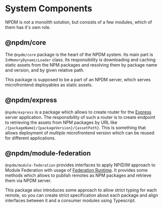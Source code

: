 # System Components

NPDM is not a monolith solution, but consists of a few modules, which of them has it's own role.

## @npdm/core

The `@npdm/core` package is the heart of the NPDM system. Its main part is `InMemoryDynamicLoader` class. Its responsibility is downloading and caching static assets from the NPM packages and resolving them by package name and version, and by given relative path.

This package is supposed to be a part of an NPDM server, which serves microfrontend deployables as static assets.

<!-- TODO link to the API reference -->

## @npdm/express

`@npdm/express` is a package which allows to create router for the [Express](https://expressjs.com/) server application. The responsibility of such a router is to create endpoint to retrieving the assets from NPM packages by URL like `/{packageName}/{packageVersion}/{assetPath}`. This is something that allows deployment of multiple microfrontend version which can be reused for different applications.

<!-- TODO link to the API reference -->

## @npdm/module-federation

`@npdm/module-federation` provides interfaces to apply NP(D)M approach to Module Federation with usage of [Federation Runtime](https://module-federation.io/guide/basic/runtime.html). It provides some methods which allows to publish remotes as NPM packages and retrieve them via NPDM server.

This package also introduces some approach to allow strict typing for each remote, so you can create strict specification about each package and align interfaces between it and a consumer modules using Typescript.

<!-- TODO link to the article about NPDM Module Federation -->